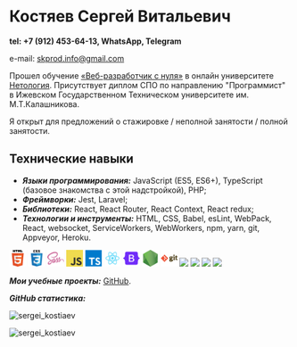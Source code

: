 # Костяев Сергей Витальевич

**tel: +7 (912) 453-64-13, WhatsApp, Telegram** 

e-mail: skprod.info@gmail.com

Прошел обучение [«Веб-разработчик с нуля»](https://netology.ru/programs/web-developer) в онлайн университете [Нетология](https://netology.ru/).
Присутствует диплом СПО по направлению "Программист" в  Ижевском Государственном Техническом университете им. М.Т.Калашникова.

Я открыт для предложений о стажировке / неполной занятости / полной занятости.

## Технические навыки
* ***Языки программирования:*** JavaScript (ES5, ES6+), TypeScript (базовое знакомства с этой надстройкой), PHP;
* ***Фреймворки:*** Jest, Laravel;
* ***Библиотеки:*** React, React Router, React Context, React redux;
* ***Технологии и инструменты:*** HTML, CSS, Babel, esLint, WebPack, React, websocket, ServiceWorkers, WebWorkers, npm, yarn, git, Appveyor, Heroku.

<code><img height="30" src="https://raw.githubusercontent.com/github/explore/80688e429a7d4ef2fca1e82350fe8e3517d3494d/topics/html/html.png"></code>
<code><img height="30" src="https://raw.githubusercontent.com/devicons/devicon/master/icons/css3/css3-original-wordmark.svg"></code>
<code><img height="30" src="https://raw.githubusercontent.com/github/explore/80688e429a7d4ef2fca1e82350fe8e3517d3494d/topics/sass/sass.png"></code>
<code><img height="30" src="https://raw.githubusercontent.com/github/explore/80688e429a7d4ef2fca1e82350fe8e3517d3494d/topics/javascript/javascript.png"></code>
<code><img height="30" src="https://raw.githubusercontent.com/devicons/devicon/master/icons/typescript/typescript-original.svg"></code>
<code><img height="30" src="https://raw.githubusercontent.com/github/explore/80688e429a7d4ef2fca1e82350fe8e3517d3494d/topics/react/react.png"></code>
<code><img height="30" src="https://raw.githubusercontent.com/devicons/devicon/master/icons/bootstrap/bootstrap-plain.svg"></code>
<code><img height="30" src="https://raw.githubusercontent.com/github/explore/80688e429a7d4ef2fca1e82350fe8e3517d3494d/topics/nodejs/nodejs.png"></code>
<code><img height="30" src="https://raw.githubusercontent.com/github/explore/80688e429a7d4ef2fca1e82350fe8e3517d3494d/topics/git/git.png"></code>
<code><img height="30" src="https://raw.githubusercontent.com/webpack/media/master/logo/icon.png"></code>
<code><img height="30" src="https://img.icons8.com/color/200/redux.png"></code>
<code><img height="30" src="https://raw.githubusercontent.com/hussainweb/hussainweb/main/icons/vscode.png"></code>
<code><img height="30" src="https://icons.veryicon.com/png/o/business/vscode-program-item-icon/babel-1.png"></code>

***Мои учебные проекты:*** [GitHub](https://github.com/SergeiKostiaev?tab=repositories).

***GitHub статистика:***
<p align="left"> <img src="https://github-readme-stats.vercel.app/api?username=SergeiKostiaev&show_icons=true&theme=cobalt" alt="sergei_kostiaev"/>
<p align="left"> <img src="https://github-readme-stats.vercel.app/api/top-langs/?username=SergeiKostiaev&layout=compact&theme=cobalt" alt="sergei_kostiaev"/>


